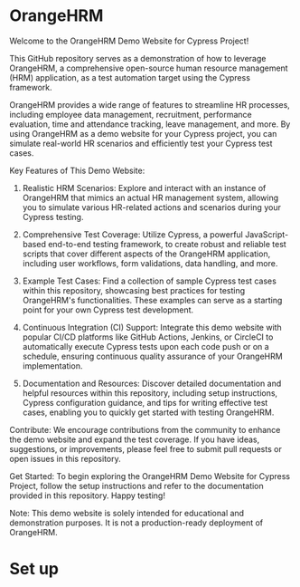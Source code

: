 # OrangeHRM
Welcome to the OrangeHRM Demo Website for Cypress Project!

This GitHub repository serves as a demonstration of how to leverage OrangeHRM, a comprehensive open-source human resource management (HRM) application, as a test automation target using the Cypress framework.

OrangeHRM provides a wide range of features to streamline HR processes, including employee data management, recruitment, performance evaluation, time and attendance tracking, leave management, and more. By using OrangeHRM as a demo website for your Cypress project, you can simulate real-world HR scenarios and efficiently test your Cypress test cases.

Key Features of This Demo Website:
1. Realistic HRM Scenarios: Explore and interact with an instance of OrangeHRM that mimics an actual HR management system, allowing you to simulate various HR-related actions and scenarios during your Cypress testing.

2. Comprehensive Test Coverage: Utilize Cypress, a powerful JavaScript-based end-to-end testing framework, to create robust and reliable test scripts that cover different aspects of the OrangeHRM application, including user workflows, form validations, data handling, and more.

3. Example Test Cases: Find a collection of sample Cypress test cases within this repository, showcasing best practices for testing OrangeHRM's functionalities. These examples can serve as a starting point for your own Cypress test development.

4. Continuous Integration (CI) Support: Integrate this demo website with popular CI/CD platforms like GitHub Actions, Jenkins, or CircleCI to automatically execute Cypress tests upon each code push or on a schedule, ensuring continuous quality assurance of your OrangeHRM implementation.

5. Documentation and Resources: Discover detailed documentation and helpful resources within this repository, including setup instructions, Cypress configuration guidance, and tips for writing effective test cases, enabling you to quickly get started with testing OrangeHRM.

Contribute:
We encourage contributions from the community to enhance the demo website and expand the test coverage. If you have ideas, suggestions, or improvements, please feel free to submit pull requests or open issues in this repository.

Get Started:
To begin exploring the OrangeHRM Demo Website for Cypress Project, follow the setup instructions and refer to the documentation provided in this repository. Happy testing!

Note: This demo website is solely intended for educational and demonstration purposes. It is not a production-ready deployment of OrangeHRM.

# Set up
